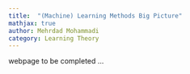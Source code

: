 ```yaml
---
title:  "(Machine) Learning Methods Big Picture"
mathjax: true
author: Mehrdad Mohammadi
category: Learning Theory
---
```

webpage to be completed ...


